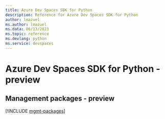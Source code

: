 ```yaml
---
title: Azure Dev Spaces SDK for Python
description: Reference for Azure Dev Spaces SDK for Python
author: lmazuel
ms.author: lmazuel
ms.data: 06/13/2023
ms.topic: reference
ms.devlang: python
ms.service: devspaces
---
```

# Azure Dev Spaces SDK for Python - preview

## Management packages - preview
[!INCLUDE [mgmt-packages](dev-spaces-mgmt-index.md)]
